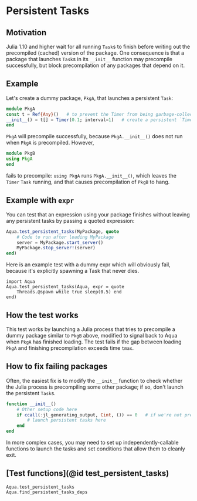 # Persistent Tasks

## Motivation

Julia 1.10 and higher wait for all running `Task`s to finish
before writing out the precompiled (cached) version of the package.
One consequence is that a package that launches
`Task`s in its `__init__` function may precompile successfully,
but block precompilation of any packages that depend on it.

## Example

Let's create a dummy package, `PkgA`, that launches a persistent `Task`:

```julia
module PkgA
const t = Ref{Any}()   # to prevent the Timer from being garbage-collected
__init__() = t[] = Timer(0.1; interval=1)   # create a persistent `Timer` `Task`
end
```

`PkgA` will precompile successfully, because `PkgA.__init__()` does not
run when `PkgA` is precompiled. However,

```julia
module PkgB
using PkgA
end
```

fails to precompile: `using PkgA` runs `PkgA.__init__()`, which
leaves the `Timer` `Task` running, and that causes precompilation
of `PkgB` to hang.

## Example with `expr`

You can test that an expression using your package finishes without leaving any persistent
tasks by passing a quoted expression:

```julia
Aqua.test_persistent_tasks(MyPackage, quote
    # Code to run after loading MyPackage
    server = MyPackage.start_server()
    MyPackage.stop_server!(server)
end)
```

Here is an example test with a dummy expr which will obviously fail, because it's explicitly
spawning a Task that never dies.
```@repl
import Aqua
Aqua.test_persistent_tasks(Aqua, expr = quote
    Threads.@spawn while true sleep(0.5) end
end)
```

## How the test works

This test works by launching a Julia process that tries to precompile a
dummy package similar to `PkgB` above, modified to signal back to Aqua when
`PkgA` has finished loading. The test fails if the gap between loading `PkgA`
and finishing precompilation exceeds time `tmax`.

## How to fix failing packages

Often, the easiest fix is to modify the `__init__` function to check whether the
Julia process is precompiling some other package; if so, don't launch the
persistent `Task`s.

```julia
function __init__()
    # Other setup code here
    if ccall(:jl_generating_output, Cint, ()) == 0   # if we're not precompiling...
        # launch persistent tasks here
    end
end
```

In more complex cases, you may need to set up independently-callable functions
to launch the tasks and set conditions that allow them to cleanly exit.

## [Test functions](@id test_persistent_tasks)

```@docs
Aqua.test_persistent_tasks
Aqua.find_persistent_tasks_deps
```
